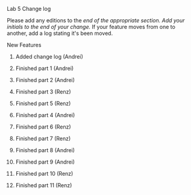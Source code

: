 Lab 5 Change log

Please add any editions to the __end_ of the appropriate section. Add your initials to the end of your change._ If your feature moves from one to another, add a log stating it's been moved.

New Features

1. Added change log (Andrei)
2. Finished part 1 (Andrei)
3. Finished part 2 (Andrei)
4. Finished part 3 (Renz)
5. Finished part 5 (Renz)

6. Finished part 4 (Andrei)
7. Finished part 6 (Renz)
8. Finished part 7 (Renz)

9. Finished part 8 (Andrei)
10. Finished part 9 (Andrei)
11. Finished part 10 (Renz)
12. Finished part 11 (Renz)